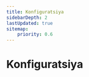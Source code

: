 ```yaml
---
title: Konfiguratsiya
sidebarDepth: 2
lastUpdated: true
sitemap:
    priority: 0.6
---
```


# Konfiguratsiya
